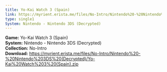 ```yaml
---
title: Yo-Kai Watch 3 (Spain)
link: https://myrient.erista.me/files/No-Intro/Nintendo%20-%20Nintendo%203DS%20(Decrypted)/Yo-Kai%20Watch%203%20(Spain).zip
type: single1
System: Nintendo - Nintendo 3DS (Decrypted)
---
```

<b>Game:</b> Yo-Kai Watch 3 (Spain)<br>
<b>System:</b> Nintendo - Nintendo 3DS (Decrypted)<br>
<b>Collection:</b> No-Intro<br>
<b>Download:</b> https://myrient.erista.me/files/No-Intro/Nintendo%20-%20Nintendo%203DS%20(Decrypted)/Yo-Kai%20Watch%203%20(Spain).zip